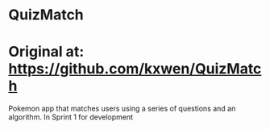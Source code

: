# QuizMatch
# Original at: https://github.com/kxwen/QuizMatch
Pokemon app that matches users using a series of questions and an algorithm.
In Sprint 1 for development
